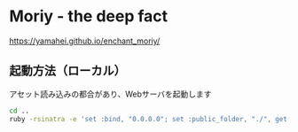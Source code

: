 Moriy - the deep fact
=====================

https://yamahei.github.io/enchant_moriy/

起動方法（ローカル）
--------

アセット読み込みの都合があり、Webサーバを起動します

```sh
cd ..
ruby -rsinatra -e 'set :bind, "0.0.0.0"; set :public_folder, "./", get("/"){"Hello world"}'
```
